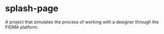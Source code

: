 # splash-page

A project that simulates the process of working with a designer through the FIGMA platform.

